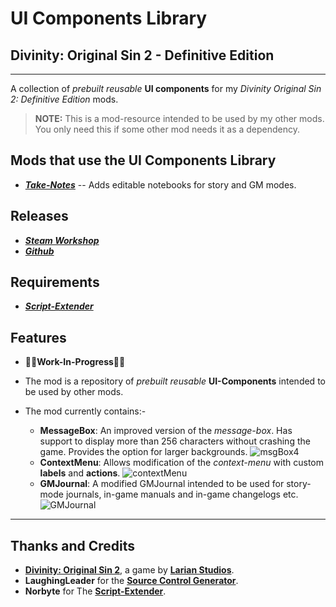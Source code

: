 # UI Components Library

## Divinity: Original Sin 2 - Definitive Edition

----------

A collection of _prebuilt reusable_ **UI components** for my _Divinity Original Sin 2: Definitive Edition_ mods.

>**NOTE:** This is a mod-resource intended to be used by my other mods. You only need this if some other mod needs it as a dependency.

## Mods that use the UI Components Library

* [***Take-Notes***](https://github.com/HunterGhost27/Take-Notes) -- Adds editable notebooks for story and GM modes.

## Releases

* ***[Steam Workshop](https://steamcommunity.com/sharedfiles/filedetails/?id=2337228868)***
* ***[Github](https://github.com/HunterGhost27/UI-Components-Library)***

## Requirements

* ***[Script-Extender](https://github.com/Norbyte/ositools)***

## Features

* 🚧🚧**Work-In-Progress**🚧🚧

* The mod is a repository of _prebuilt reusable_ **UI-Components** intended to be used by other mods.

* The mod currently contains:-
    - **MessageBox**: An improved version of the *message-box*. Has support to display more than 256 characters without crashing the game. Provides the option for larger backgrounds.
    ![msgBox4](https://i.imgur.com/Kf0SJLZ.png)
    - **ContextMenu**: Allows modification of the *context-menu* with custom **labels** and **actions**.
    ![contextMenu](https://i.imgur.com/NKOkXNC.png)
    - **GMJournal**: A modified GMJournal intended to be used for story-mode journals, in-game manuals and in-game changelogs etc.
    ![GMJournal](https://imgur.com/tHcOoGF.png)

----------

## Thanks and Credits

* [**Divinity: Original Sin 2**](http://store.steampowered.com/app/435150/Divinity_Original_Sin_2/), a game by **[Larian Studios](http://larian.com/)**.
* **LaughingLeader** for the **[Source Control Generator](https://github.com/LaughingLeader/SourceControlGenerator)**.
* **Norbyte** for The **[Script-Extender](https://github.com/Norbyte/ositools)**.